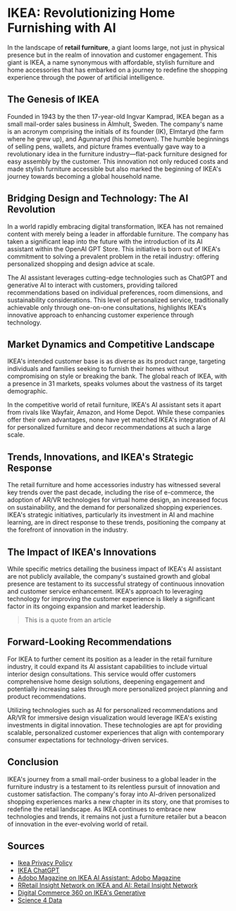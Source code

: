 # IKEA: Revolutionizing Home Furnishing with AI
 
In the landscape of **retail furniture**, a giant looms large, not just in physical presence but in the realm of innovation and customer engagement. This giant is IKEA, a name synonymous with affordable, stylish furniture and home accessories that has embarked on a journey to redefine the shopping experience through the power of artificial intelligence.

## The Genesis of IKEA
Founded in 1943 by the then 17-year-old Ingvar Kamprad, IKEA began as a small mail-order sales business in Älmhult, Sweden. The company's name is an acronym comprising the initials of its founder (IK), Elmtaryd (the farm where he grew up), and Agunnaryd (his hometown). The humble beginnings of selling pens, wallets, and picture frames eventually gave way to a revolutionary idea in the furniture industry—flat-pack furniture designed for easy assembly by the customer. This innovation not only reduced costs and made stylish furniture accessible but also marked the beginning of IKEA's journey towards becoming a global household name.

## Bridging Design and Technology: The AI Revolution
In a world rapidly embracing digital transformation, IKEA has not remained content with merely being a leader in affordable furniture. The company has taken a significant leap into the future with the introduction of its AI assistant within the OpenAI GPT Store. This initiative is born out of IKEA's commitment to solving a prevalent problem in the retail industry: offering personalized shopping and design advice at scale.

The AI assistant leverages cutting-edge technologies such as ChatGPT and generative AI to interact with customers, providing tailored recommendations based on individual preferences, room dimensions, and sustainability considerations. This level of personalized service, traditionally achievable only through one-on-one consultations, highlights IKEA's innovative approach to enhancing customer experience through technology.

## Market Dynamics and Competitive Landscape
IKEA's intended customer base is as diverse as its product range, targeting individuals and families seeking to furnish their homes without compromising on style or breaking the bank. The global reach of IKEA, with a presence in 31 markets, speaks volumes about the vastness of its target demographic.

In the competitive world of retail furniture, IKEA's AI assistant sets it apart from rivals like Wayfair, Amazon, and Home Depot. While these companies offer their own advantages, none have yet matched IKEA's integration of AI for personalized furniture and decor recommendations at such a large scale. 

## Trends, Innovations, and IKEA's Strategic Response
The retail furniture and home accessories industry has witnessed several key trends over the past decade, including the rise of e-commerce, the adoption of AR/VR technologies for virtual home design, an increased focus on sustainability, and the demand for personalized shopping experiences. IKEA's strategic initiatives, particularly its investment in AI and machine learning, are in direct response to these trends, positioning the company at the forefront of innovation in the industry.

## The Impact of IKEA's Innovations
While specific metrics detailing the business impact of IKEA's AI assistant are not publicly available, the company's sustained growth and global presence are testament to its successful strategy of continuous innovation and customer service enhancement. IKEA's approach to leveraging technology for improving the customer experience is likely a significant factor in its ongoing expansion and market leadership.

> This is a quote from an article

## Forward-Looking Recommendations
For IKEA to further cement its position as a leader in the retail furniture industry, it could expand its AI assistant capabilities to include virtual interior design consultations. This service would offer customers comprehensive home design solutions, deepening engagement and potentially increasing sales through more personalized project planning and product recommendations.

Utilizing technologies such as AI for personalized recommendations and AR/VR for immersive design visualization would leverage IKEA's existing investments in digital innovation. These technologies are apt for providing scalable, personalized customer experiences that align with contemporary consumer expectations for technology-driven services.

## Conclusion
IKEA's journey from a small mail-order business to a global leader in the furniture industry is a testament to its relentless pursuit of innovation and customer satisfaction. The company's foray into AI-driven personalized shopping experiences marks a new chapter in its story, one that promises to redefine the retail landscape. As IKEA continues to embrace new technologies and trends, it remains not just a furniture retailer but a beacon of innovation in the ever-evolving world of retail.

## Sources
- [Ikea Privacy Policy](https://www.ikea.com/us/en/customer-service/privacy-policy/ikea-gpt-notice-concerning-your-privacy-pub10e40080)
- [IKEA ChatGPT](https://chat.openai.com/g/g-4DZ3fQDVL-ikea?utm_source=gptshunter.com)
- [Adobo Magazine on IKEA AI Assistant: Adobo Magazine](https://www.adobomagazine.com/brand-business/ikea-ai-assistant-openai-gpt-store-launch/)
- [RRetail Insight Network on IKEA and AI: Retail Insight Network](https://www.retail-insight-network.com/news/ikea-retail-ai-gpt-store/)
- [Digital Commerce 360 on IKEA's Generative](https://www.digitalcommerce360.com/2024/02/06/ikea-launches-generative-ai-assistant/)
- [Science 4 Data](https://science4data.com/ikea-launches-ai-assistant-for-personalized-shopping-experience/)